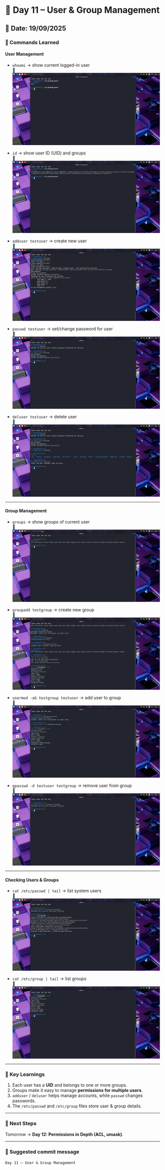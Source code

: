 # 👥 Day 11 – User & Group Management  

## 📅 Date: 19/09/2025  

### 🔹 Commands Learned  

#### User Management  
- `whoami` → show current logged-in user  
📸 ![whoami](images/day11_whoami.png)  

- `id` → show user ID (UID) and groups  
📸 ![id](images/day11_id.png)  

- `adduser testuser` → create new user  
📸 ![adduser](images/day11_adduser.png)  

- `passwd testuser` → set/change password for user  
📸 ![passwd](images/day11_passwd.png)  

- `deluser testuser` → delete user  
📸 ![deluser](images/day11_deluser.png)  

---

#### Group Management  
- `groups` → show groups of current user  
📸 ![groups](images/day11_groups.png)  

- `groupadd testgroup` → create new group  
📸 ![groupadd](images/day11_groupadd.png)  

- `usermod -aG testgroup testuser` → add user to group  
📸 ![usermod](images/day11_usermod.png)  

- `gpasswd -d testuser testgroup` → remove user from group  
📸 ![gpasswd](images/day11_gpasswd.png)  

---

#### Checking Users & Groups  
- `cat /etc/passwd | tail` → list system users  
📸 ![passwdfile](images/day11_passwdfile.png)  

- `cat /etc/group | tail` → list groups  
📸 ![groupfile](images/day11_groupfile.png)  

---

### 🔹 Key Learnings  
1. Each user has a **UID** and belongs to one or more groups.  
2. Groups make it easy to manage **permissions for multiple users**.  
3. `adduser` / `deluser` helps manage accounts, while `passwd` changes passwords.  
4. The `/etc/passwd` and `/etc/group` files store user & group details.  

---

### 🔹 Next Steps  
Tomorrow → **Day 12: Permissions in Depth (ACL, umask)**.  

---

### 🔖 Suggested commit message  
`Day 11 – User & Group Management`
